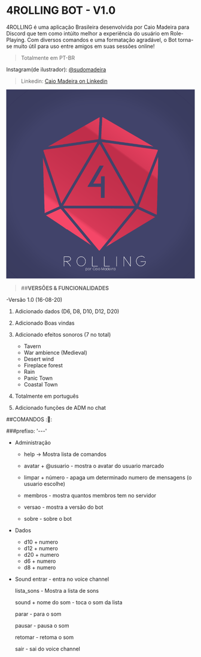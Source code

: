 # 4ROLLING BOT - V1.0

4ROLLING é uma aplicação Brasileira desenvolvida por Caio Madeira para Discord que tem como intúito melhor a experiência do usuário em Role-Playing.
Com diversos comandos e uma formatação agradável, o Bot torna-se muito útil para uso entre amigos em suas sessões online!

>Totalmente em PT-BR

Instagram(de ilustrador): [@sudomadeira](https://instagram.com/sudomadeira)

>Linkedin: [Caio Madeira on Linkedin](https://www.linkedin.com/in/caio-madeira-1443a71b3/)

![Preview1](https://github.com/CaioMadeira/4rolling/blob/master/4rolling-1.0/img/4roll-logo.png)


>##**VERSÕES & FUNCIONALIDADES**

-Versão 1.0 (16-08-20)

1. Adicionado dados (D6, D8, D10, D12, D20)
2. Adicionado Boas vindas 
3. Adicionado efeitos sonoros (7 no total)
   - Tavern
   - War ambience (Medieval)
   - Desert wind
   - Fireplace forest
   - Rain
   - Panic Town
   - Coastal Town
   
4. Totalmente em português
5. Adicionado funções de ADM no chat

##COMANDOS :🎲:

###prefixo: '---'


- Administração
     - help -> Mostra lista de comandos
 
     - avatar  + @usuario  - mostra o avatar do usuario marcado   

     - limpar  + número   - apaga um determinado numero de mensagens (o usuario escolhe)

     - membros - mostra quantos membros tem no servidor

     - versao - mostra a versão do bot

     - sobre - sobre o bot 
 
 - Dados
      - d10 + numero       
      - d12 + numero         
      -	d20 + numero          
      -	d6  + numero          
      -	d8  + numero          
	
	
- Sound
	entrar   - entra no voice channel
	
	lista_sons  - Mostra a lista de sons 
	
	sound  + nome do som    -  toca o som da lista
	
	parar      - para o som
	
	pausar      - pausa o som
	
	retomar    - retoma o som
	
	sair         - sai do voice channel   
      

